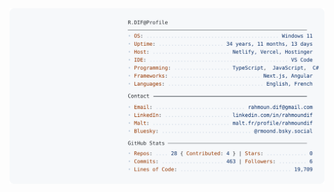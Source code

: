 <a href="https://github.com/rahmoundif/rahmoundif">
  <picture>
    <source media="(prefers-color-scheme: dark)" srcset="https://raw.githubusercontent.com/rahmoundif/rahmoundif/main/dark_mode.svg">
    <img alt="Profile" src="https://raw.githubusercontent.com/rahmoundif/rahmoundif/main/light_mode.svg">
  </picture>
</a>
